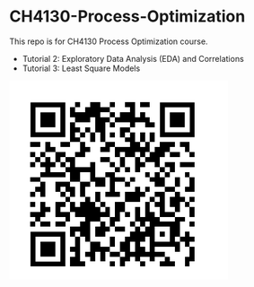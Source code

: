 # CH4130-Process-Optimization
This repo is for CH4130 Process Optimization course. 

- Tutorial 2: Exploratory Data Analysis (EDA) and Correlations
- Tutorial 3: Least Square Models

![QR Code](assets/qr.png)
